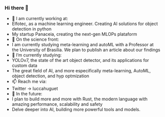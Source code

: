### Hi there 👋

<!--
**luccahuguet/luccahuguet** is a ✨ _special_ ✨ repository because its `README.md` (this file) appears on your GitHub profile.

Here are some ideas to get you started:

-->
- 🔭 I am currently working at:
 - Elfotec, as a machine learning engineer. Creating AI solutions for object detection in python
 - My startup Panaceia, creating the next-gen MLOPs plataform
- 🔬 On the science front:
 - I am currently studying meta-learning and autoML with a Professor at the University of Brasília. We plan to publish an article about our findings
- 🌱 I’m currently studying:
 - YOLOv7, the state of the art object detector, and its applications for custom data
 - The great field of AI, and more especifically meta-learning, AutoML, object detection, and hyp optmization
- 📫 Reach me via:
 - Twitter -> luccahuguet
- 🌆 In the future:
 - I plan to build more and more with Rust, the modern language with amazing performance, scalability and safety
 - Delve deeper into AI, building more powerful tools and models.   
<!--
- 👯 I’m looking to collaborate on ...
- 🤔 I’m looking for help with ...
- 💬 Ask me about ...
- 📫 How to reach me: ...
- 😄 Pronouns: ...
- ⚡ Fun fact: ...
-->
